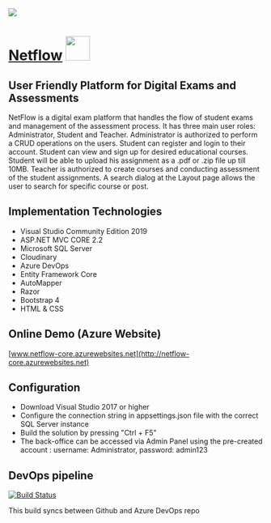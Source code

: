 <div>
    <img src="https://mihailtanev.blob.core.windows.net/netflow/netflow.PNG?sp=r&st=2019-08-03T14:28:04Z&se=2019-08-03T22:28:04Z&spr=https&sv=2018-03-28&sig=zsSu99GKnbYhySzSOUAFzbTWeraeX6%2F8mPUSy4mJcE8%3D&sr=b" />
</div>	


# [Netflow](https://netflow-core.azurewebsites.net/)  <img src="https://mihailtanev.blob.core.windows.net/netflow/2019-01-25_23-33-061.jpg?sp=r&st=2019-08-03T14:29:17Z&se=2019-08-03T22:29:17Z&spr=https&sv=2018-03-28&sig=AWGoBdxZJRvuG7eF%2FqhEdwkJm5TuyOomUVpQJpjtkj0%3D&sr=b" width="48px" height="48px" />

## User Friendly Platform for Digital Exams and Assessments
NetFlow is a digital exam platform that handles the flow of student exams and management of the assessment process.
It has three main user roles: Administrator, Student and Teacher. Administrator is authorized to perform a CRUD operations on the users. 
Student can register and login to their account. Student can view and sign up for desired educational courses. Student will be able
to upload his assignment as a .pdf or .zip file up till 10MB. Teacher is authorized to create courses and conducting assessment of
the student assignments. A search dialog at the Layout page allows the user to search for specific course or post.

## Implementation Technologies

-  Visual Studio Community Edition 2019
-  ASP.NET MVC CORE 2.2
-  Microsoft SQL Server
-  Cloudinary
-  Azure DevOps
-  Entity Framework Core
-  AutoMapper  
-  Razor
-  Bootstrap 4
-  HTML & CSS

## Online Demo (Azure Website)

[www.netflow-core.azurewebsites.net](http://netflow-core.azurewebsites.net)

## Configuration

- Download Visual Studio 2017 or higher
- Configure the connection string in appsettings.json file with the correct SQL Server instance
- Build the solution by pressing "Ctrl + F5"
- The back-office can be accessed via Admin Panel using the pre-created account : username: Administrator, password: admin123

## DevOps pipeline

[![Build Status](https://dev.azure.com/mihailvtanev/NetFlow/_apis/build/status/NetFlow-Azure%20Web%20App%20for%20ASP.NET-CI?branchName=master)](https://dev.azure.com/mihailvtanev/NetFlow/_build/latest?definitionId=23&branchName=master)

This build syncs between Github and Azure DevOps repo